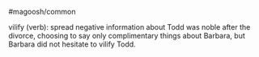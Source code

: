 #magoosh/common

vilify (verb): spread negative information about 
Todd was noble after the divorce, choosing to say only complimentary things about Barbara, but Barbara 
did not hesitate to vilify Todd. 
